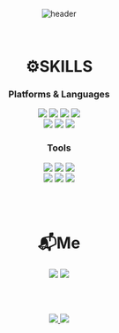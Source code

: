 <div align="center">
	
<!--header-->
![header](https://capsule-render.vercel.app/api?type=rounded&color=auto&height=300&section=header&text=Hello,%20I'm%20Jeongeun🌱&fontSize=65)
</hr>
<br>

  # ⚙️SKILLS
  ### Platforms & Languages
  <img src="https://img.shields.io/badge/Kotlin-7F52FF?style=flat&logo=Kotlin&logoColor=white" />
  <img src="https://img.shields.io/badge/Java-007396?style=flat-square&logo=Java&logoColor=white"/>
  <img src="https://img.shields.io/badge/C++-00599C?style=flat-square&logo=C%2B%2B&logoColor=white"/>
  <img src="https://img.shields.io/badge/Python-3776AB?style=flat&logo=Python&logoColor=white" />
  <br>
  <img src="https://img.shields.io/badge/HTML5-E34F26?style=flat&logo=HTML5&logoColor=white" />
  <img src="https://img.shields.io/badge/CSS3-1572B6?style=flat&logo=CSS3&logoColor=white" />
  <img src="https://img.shields.io/badge/MySQL-4479A1?style=flat&logo=MySQL&logoColor=white" />
 
 <br>
 
 ### Tools
 <img src="https://img.shields.io/badge/Android Studio-3DDC84?style=flat&logo=Android Studio&logoColor=white" />
 <img src="https://img.shields.io/badge/Visual Studio Code-007ACC?style=flat&logo=Visual Studio Code&logoColor=white" />
 <img src="https://img.shields.io/badge/Eclipse IDE-2C2255?style=flat&logo=Eclipse IDE&logoColor=white" />
 <br>
 <img src="https://img.shields.io/badge/Git-F05032?style=flat&logo=Git&logoColor=white" />
 <img src="https://img.shields.io/badge/Notion-000000?style=flat&logo=Notion&logoColor=white" />
 <img src="https://img.shields.io/badge/Postman-FF6C37?style=flat&logo=Postman&logoColor=white" />
 
 <br><br>
 
 # :mailbox_with_mail:Me
 <a href="https://fresher-developmentlog.tistory.com/"><img src="https://img.shields.io/badge/Tistory-000000?style=flat-square&logo=Tistory&logoColor=white&link=https://fresher-developmentlog.tistory.com/"/></a>
 <a href="rlawjd10eun@gmail.com"><img src="https://img.shields.io/badge/Gmail-EA4335?style=flat-square&logo=Gmail&logoColor=white&link=rlawjd10eun@gmail.com"/>
	
 <br><br>

<!--Baekjoon-->
  <img src="http://mazandi.herokuapp.com/api?handle=je241573&theme=warm"/>

<!--most language & github stats-->
  <img src="https://github-readme-stats.vercel.app/api?username=rlawjd10&show_icons=true">
<div>
  
